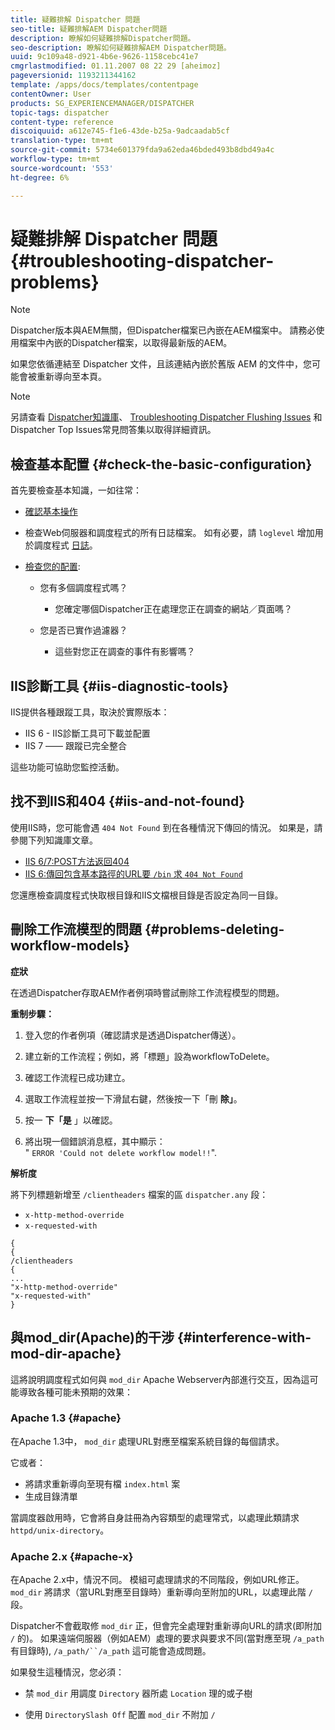 ```yaml
---
title: 疑難排解 Dispatcher 問題
seo-title: 疑難排解AEM Dispatcher問題
description: 瞭解如何疑難排解Dispatcher問題。
seo-description: 瞭解如何疑難排解AEM Dispatcher問題。
uuid: 9c109a48-d921-4b6e-9626-1158cebc41e7
cmgrlastmodified: 01.11.2007 08 22 29 [aheimoz]
pageversionid: 1193211344162
template: /apps/docs/templates/contentpage
contentOwner: User
products: SG_EXPERIENCEMANAGER/DISPATCHER
topic-tags: dispatcher
content-type: reference
discoiquuid: a612e745-f1e6-43de-b25a-9adcaadab5cf
translation-type: tm+mt
source-git-commit: 5734e601379fda9a62eda46bded493b8dbd49a4c
workflow-type: tm+mt
source-wordcount: '553'
ht-degree: 6%

---
```



# 疑難排解 Dispatcher 問題 {#troubleshooting-dispatcher-problems}

>[!NOTE]
>
>Dispatcher版本與AEM無關，但Dispatcher檔案已內嵌在AEM檔案中。 請務必使用檔案中內嵌的Dispatcher檔案，以取得最新版的AEM。
>
>如果您依循連結至 Dispatcher 文件，且該連結內嵌於舊版 AEM 的文件中，您可能會被重新導向至本頁。

>[!NOTE]
>
>另請查看 [Dispatcher知識庫](https://helpx.adobe.com/cq/kb/index/dispatcher.html)、 [Troubleshooting Dispatcher Flushing Issues](https://helpx.adobe.com/adobe-cq/kb/troubleshooting-dispatcher-flushing-issues.html) 和 [](dispatcher-faq.md) Dispatcher Top Issues常見問答集以取得詳細資訊。

## 檢查基本配置 {#check-the-basic-configuration}

首先要檢查基本知識，一如往常：

* [確認基本操作](#ConfirmBasicOperation)
* 檢查Web伺服器和調度程式的所有日誌檔案。 如有必要，請 `loglevel` 增加用於調度程式 [日誌](#Logging)。

* [檢查您的配置](#ConfiguringtheDispatcher):

   * 您有多個調度程式嗎？

      * 您確定哪個Dispatcher正在處理您正在調查的網站／頁面嗎？
   * 您是否已實作過濾器？

      * 這些對您正在調查的事件有影響嗎？


## IIS診斷工具 {#iis-diagnostic-tools}

IIS提供各種跟蹤工具，取決於實際版本：

* IIS 6 - IIS診斷工具可下載並配置
* IIS 7 —— 跟蹤已完全整合

這些功能可協助您監控活動。

## 找不到IIS和404 {#iis-and-not-found}

使用IIS時，您可能會遇 `404 Not Found` 到在各種情況下傳回的情況。 如果是，請參閱下列知識庫文章。

* [IIS 6/7:POST方法返回404](https://helpx.adobe.com/dispatcher/kb/IIS6IsapiFilters.html)
* [IIS 6:傳回包含基本路徑的URL要 `/bin` 求 `404 Not Found`](https://helpx.adobe.com/dispatcher/kb/RequestsToBinDirectoryFailInIIS6.html)

您還應檢查調度程式快取根目錄和IIS文檔根目錄是否設定為同一目錄。

## 刪除工作流模型的問題 {#problems-deleting-workflow-models}

**症狀**

在透過Dispatcher存取AEM作者例項時嘗試刪除工作流程模型的問題。

**重制步驟：**

1. 登入您的作者例項（確認請求是透過Dispatcher傳送）。
1. 建立新的工作流程；例如，將「標題」設為workflowToDelete。
1. 確認工作流程已成功建立。
1. 選取工作流程並按一下滑鼠右鍵，然後按一下「刪 **除」**。

1. 按一 **下「是** 」以確認。
1. 將出現一個錯誤消息框，其中顯示：\
   &quot; `ERROR 'Could not delete workflow model!!`&quot;.

**解析度**

將下列標題新增至 `/clientheaders` 檔案的區 `dispatcher.any` 段：

* `x-http-method-override`
* `x-requested-with`

```
{  
{  
/clientheaders  
{  
...  
"x-http-method-override"  
"x-requested-with"  
}
```

## 與mod_dir(Apache)的干涉 {#interference-with-mod-dir-apache}

這將說明調度程式如何與 `mod_dir` Apache Webserver內部進行交互，因為這可能導致各種可能未預期的效果：

### Apache 1.3 {#apache}

在Apache 1.3中， `mod_dir` 處理URL對應至檔案系統目錄的每個請求。

它或者：

* 將請求重新導向至現有檔 `index.html` 案
* 生成目錄清單

當調度器啟用時，它會將自身註冊為內容類型的處理常式，以處理此類請求 `httpd/unix-directory`。

### Apache 2.x {#apache-x}

在Apache 2.x中，情況不同。 模組可處理請求的不同階段，例如URL修正。 `mod_dir` 將請求（當URL對應至目錄時）重新導向至附加的URL，以處理此階 `/` 段。

Dispatcher不會截取修 `mod_dir` 正，但會完全處理對重新導向URL的請求(即附加 `/` 的)。 如果遠端伺服器（例如AEM）處理的要求與要求不同(當對應至現 `/a_path` 有目錄時), `/a_path/``/a_path` 這可能會造成問題。

如果發生這種情況，您必須：

* 禁 `mod_dir` 用調度 `Directory` 器所處 `Location` 理的或子樹

* 使用 `DirectorySlash Off` 配置 `mod_dir` 不附加 `/`
